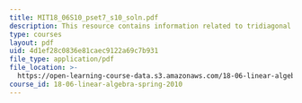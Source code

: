 ```yaml
---
title: MIT18_06S10_pset7_s10_soln.pdf
description: This resource contains information related to tridiagonal matrix of order n.
type: courses
layout: pdf
uid: 4d1ef28c0836e81caec9122a69c7b931
file_type: application/pdf
file_location: >-
  https://open-learning-course-data.s3.amazonaws.com/18-06-linear-algebra-spring-2010/4d1ef28c0836e81caec9122a69c7b931_MIT18_06S10_pset7_s10_soln.pdf
course_id: 18-06-linear-algebra-spring-2010
---
```

